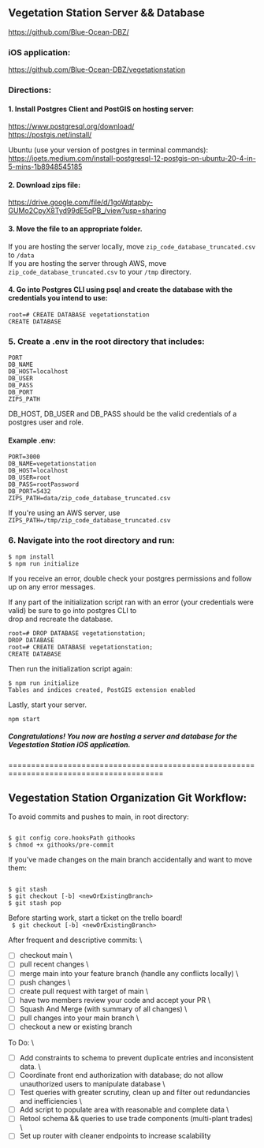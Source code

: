 ## Vegetation Station Server && Database

https://github.com/Blue-Ocean-DBZ/

### iOS application:

https://github.com/Blue-Ocean-DBZ/vegetationstation

### Directions:

#### 1. Install Postgres Client and PostGIS on hosting server:

https://www.postgresql.org/download/ \
https://postgis.net/install/

Ubuntu (use your version of postgres in terminal commands): \
https://joets.medium.com/install-postgresql-12-postgis-on-ubuntu-20-4-in-5-mins-1b8948545185

#### 2. Download zips file:

https://drive.google.com/file/d/1goWqtapby-GUMo2CpyX8Tyd99dE5qPB_/view?usp=sharing

#### 3. Move the file to an appropriate folder.

If you are hosting the server locally, move `zip_code_database_truncated.csv` to `/data` \
If you are hosting the server through AWS, move `zip_code_database_truncated.csv` to your `/tmp` directory.

#### 4. Go into Postgres CLI using psql and create the database with the credentials you intend to use:

```
root=# CREATE DATABASE vegetationstation
CREATE DATABASE
```

### 5. Create a .env in the root directory that includes:

```
PORT
DB_NAME
DB_HOST=localhost
DB_USER
DB_PASS
DB_PORT
ZIPS_PATH
```

DB_HOST, DB_USER and DB_PASS should be the valid credentials of a postgres user and role.

#### Example .env:

```
PORT=3000
DB_NAME=vegetationstation
DB_HOST=localhost
DB_USER=root
DB_PASS=rootPassword
DB_PORT=5432
ZIPS_PATH=data/zip_code_database_truncated.csv
```

If you're using an AWS server, use \
`ZIPS_PATH=/tmp/zip_code_database_truncated.csv`

### 6. Navigate into the root directory and run:

```
$ npm install
$ npm run initialize
```

If you receive an error, double check your postgres permissions and follow up on any error messages.

If any part of the initialization script ran with an error (your credentials were valid) be sure to go into postgres CLI to \
drop and recreate the database.

```
root=# DROP DATABASE vegetationstation;
DROP DATABASE
root=# CREATE DATABASE vegetationstation;
CREATE DATABASE
```

Then run the initialization script again:

```
$ npm run initialize
Tables and indices created, PostGIS extension enabled
```

Lastly, start your server.

```
npm start
```

##### Congratulations! You now are hosting a server and database for the Vegestation Station iOS application.

========================================================================================

## Vegestation Station Organization Git Workflow:

To avoid commits and pushes to main, in root directory:

```

$ git config core.hooksPath githooks
$ chmod +x githooks/pre-commit

```

If you've made changes on the main branch accidentally and want to move them:

```

$ git stash
$ git checkout [-b] <newOrExistingBranch>
$ git stash pop

```

Before starting work, start a ticket on the trello board! \
` $ git checkout [-b] <newOrExistingBranch>`

After frequent and descriptive commits: \

- [ ] checkout main \
- [ ] pull recent changes \
- [ ] merge main into your feature branch (handle any conflicts locally) \
- [ ] push changes \
- [ ] create pull request with target of main \
- [ ] have two members review your code and accept your PR \
- [ ] Squash And Merge (with summary of all changes) \
- [ ] pull changes into your main branch \
- [ ] checkout a new or existing branch

To Do: \

- [ ] Add constraints to schema to prevent duplicate entries and inconsistent data. \
- [ ] Coordinate front end authorization with database; do not allow unauthorized users to manipulate database \
- [ ] Test queries with greater scrutiny, clean up and filter out redundancies and inefficiencies \
- [ ] Add script to populate area with reasonable and complete data \
- [ ] Retool schema && queries to use trade components (multi-plant trades) \
- [ ] Set up router with cleaner endpoints to increase scalability
